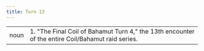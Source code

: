 ```yaml
---
title: Turn 13
---
```

| | |
| --- | --- |
| noun | 1.  	"The Final Coil of Bahamut Turn 4," the 13th encounter of the entire Coil/Bahamut raid series.	|
